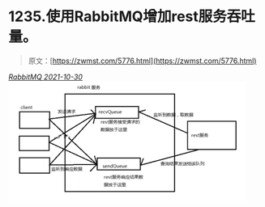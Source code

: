 <!--yml
category: 未分类
date: 0001-01-01 00:00:00
--->

# 1235.使⽤RabbitMQ增加rest服务吞吐量。

> 原文：[https://zwmst.com/5776.html](https://zwmst.com/5776.html)

   [ *RabbitMQ* ](https://zwmst.com/rabbitmq)*[ <time datetime="2021-10-31T06:06:22+08:00"> 2021-10-30 </time> ](https://zwmst.com/5776.html)  ![](img/7a29bad04fbb76c9cad765e6100817f5.png)*
